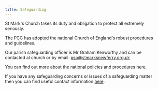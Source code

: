 ```yaml
---
title: Safeguarding
---
```

St Mark's Church takes its duty and obligation to protect all extremely seriously.
 
The PCC has adopted the national Church of England's robust procedures and guidelines.

Our parish safeguarding officer is Mr Graham Kenworthy and can be contacted at church or by email: pso@stmarksnewferry.org.uk 
 
You can find out more about the national policies and procedures [here](https://www.churchofengland.org/safeguarding).
 
If you have any safeguarding concerns or issues of a safeguarding matter then you can find useful contact information [here](https://www.chester.anglican.org/social-responsibility/safeguarding).
